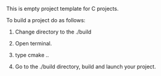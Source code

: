 This is empty project template for C projects.


To build a project do as follows:

1. Change directory to the ./build

2. Open terminal.

3. type 
cmake ..

4. Go to the ./build directory, build and launch your project.




